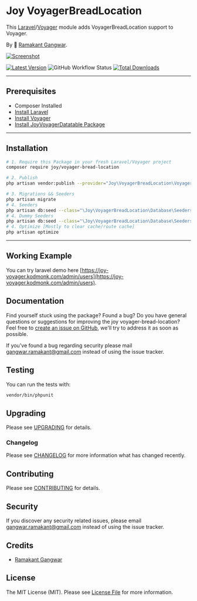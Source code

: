 # Joy VoyagerBreadLocation

This [Laravel](https://laravel.com/)/[Voyager](https://voyager.devdojo.com/) module adds VoyagerBreadLocation support to Voyager.

By 🐼 [Ramakant Gangwar](https://github.com/rxcod9).

[![Screenshot](https://raw.githubusercontent.com/rxcod9/joy-voyager-bread-location/main/cover.jpg)](https://joy-voyager.kodmonk.com/)

[![Latest Version](https://img.shields.io/github/v/release/rxcod9/joy-voyager-bread-location?style=flat-square)](https://github.com/rxcod9/joy-voyager-bread-location/releases)
![GitHub Workflow Status](https://img.shields.io/github/actions/workflow/status/rxcod9/joy-voyager-bread-location/run-tests.yml?branch=main&label=tests)
[![Total Downloads](https://img.shields.io/packagist/dt/joy/voyager-bread-location.svg?style=flat-square)](https://packagist.org/packages/joy/voyager-bread-location)

---

## Prerequisites

*   Composer Installed
*   [Install Laravel](https://laravel.com/docs/installation)
*   [Install Voyager](https://github.com/the-control-group/voyager)
*   [Install JoyVoyagerDatatable Package](https://github.com/rxcod9/joy-voyager-datatable)

---

## Installation

```bash
# 1. Require this Package in your fresh Laravel/Voyager project
composer require joy/voyager-bread-location

# 2. Publish
php artisan vendor:publish --provider="Joy\VoyagerBreadLocation\VoyagerBreadLocationServiceProvider" --force

# 3. Migrations && Seeders
php artisan migrate
# 4. Seeders
php artisan db:seed --class="\Joy\VoyagerBreadLocation\Database\Seeders\VoyagerDatabaseSeeder" --force
# 4. Dummy Seeders
php artisan db:seed --class="\Joy\VoyagerBreadLocation\Database\Seeders\VoyagerDummyDatabaseSeeder" --force
# 4. Optimize [Mostly to clear cache/route cache]
php artisan optimize
```

---


## Working Example

You can try laravel demo here [https://joy-voyager.kodmonk.com/admin/users](https://joy-voyager.kodmonk.com/admin/users).

## Documentation

Find yourself stuck using the package? Found a bug? Do you have general questions or suggestions for improving the joy voyager-bread-location? Feel free to [create an issue on GitHub](https://github.com/rxcod9/joy-voyager-bread-location/issues), we'll try to address it as soon as possible.

If you've found a bug regarding security please mail [gangwar.ramakant@gmail.com](mailto:gangwar.ramakant@gmail.com) instead of using the issue tracker.

## Testing

You can run the tests with:

```bash
vendor/bin/phpunit
```

## Upgrading

Please see [UPGRADING](UPGRADING.md) for details.

### Changelog

Please see [CHANGELOG](CHANGELOG.md) for more information what has changed recently.

## Contributing

Please see [CONTRIBUTING](CONTRIBUTING.md) for details.

## Security

If you discover any security related issues, please email [gangwar.ramakant@gmail.com](mailto:gangwar.ramakant@gmail.com) instead of using the issue tracker.

## Credits

- [Ramakant Gangwar](https://github.com/rxcod9)

## License

The MIT License (MIT). Please see [License File](LICENSE.md) for more information.
